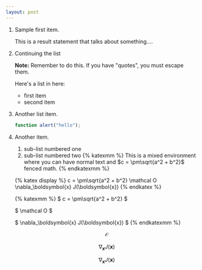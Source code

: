 ```yaml
---
layout: post
---
```

1.  Sample first item.

    This is a result statement that talks about something....

2.  Continuing the list

    <div markdown="span" class="alert alert-info" role="alert"><i class="fa fa-info-circle"></i> <b>Note:</b> Remember to do this. If you have "quotes", you must escape them.</div>


    Here's a list in here:

    * first item
    * second item

3.  Another list item.

    ```js
    function alert("hello");
    ```

4.  Another item.
    1. sub-list numbered one
    2. sub-list numbered two
    {% katexmm %}
      This is a mixed environment where you can have normal text and $c = \pm\sqrt{a^2 + b^2}$ fenced math.
    {% endkatexmm %}

    {% katex display %}
      c = \pm\sqrt{a^2 + b^2}
      \mathcal O
      \nabla_\boldsymbol{x} J(\boldsymbol{x})
    {% endkatex %}

    {% katexmm %}
      $ c = \pm\sqrt{a^2 + b^2} $

      $ \mathcal O $

      $ \nabla_\boldsymbol{x} J(\boldsymbol{x}) $
    {% endkatexmm %}

    $$ \mathcal O $$

    $$ \nabla_\boldsymbol{x} J(\boldsymbol{x}) $$

    $$ \nabla_\boldsymbol{x} J(\boldsymbol{x}) $$
